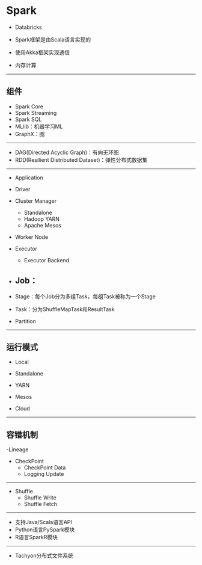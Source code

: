 # Spark

- Databricks

- Spark框架是由Scala语言实现的
- 使用Akka框架实现通信

- 内存计算

---
## 组件

- Spark Core
- Spark Streaming
- Spark SQL
- MLlib：机器学习ML
- GraphX：图



---
- DAG(Directed Acyclic Graph)：有向无环图
- RDD(Resilient Distributed Dataset)：弹性分布式数据集




---


- Application
- Driver


- Cluster Manager
    - Standalone
    - Hadoop YARN
    - Apache Mesos

- Worker Node
- Executor
    - Executor Backend
- Job：
    -
- Stage：每个Job分为多组Task，每组Task被称为一个Stage

- Task：分为ShuffleMapTask和ResultTask

- Partition




---

## 运行模式

- Local

- Standalone

- YARN

- Mesos

- Cloud


---

## 容错机制

-Lineage

- CheckPoint
    - CheckPoint Data
    - Logging Update


---

- Shuffle
    - Shuffle Write
    - Shuffle Fetch

---

- 支持Java/Scala语言API
- Python语言PySpark模块
- R语言SparkR模块




---


- Tachyon分布式文件系统



